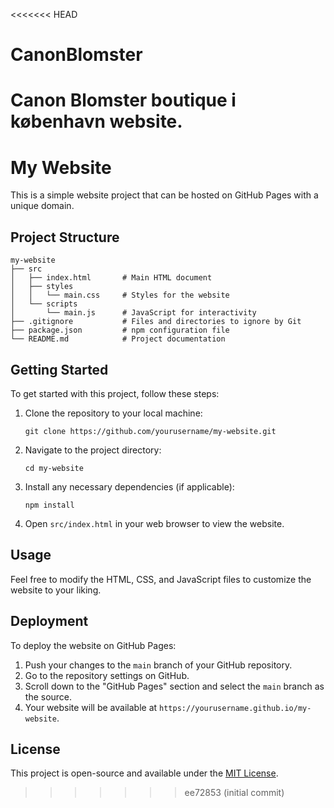 <<<<<<< HEAD
# CanonBlomster
Canon Blomster boutique i københavn website. 
=======
# My Website

This is a simple website project that can be hosted on GitHub Pages with a unique domain.

## Project Structure

```
my-website
├── src
│   ├── index.html       # Main HTML document
│   ├── styles
│   │   └── main.css     # Styles for the website
│   └── scripts
│       └── main.js      # JavaScript for interactivity
├── .gitignore           # Files and directories to ignore by Git
├── package.json         # npm configuration file
└── README.md            # Project documentation
```

## Getting Started

To get started with this project, follow these steps:

1. Clone the repository to your local machine:
   ```
   git clone https://github.com/yourusername/my-website.git
   ```

2. Navigate to the project directory:
   ```
   cd my-website
   ```

3. Install any necessary dependencies (if applicable):
   ```
   npm install
   ```

4. Open `src/index.html` in your web browser to view the website.

## Usage

Feel free to modify the HTML, CSS, and JavaScript files to customize the website to your liking. 

## Deployment

To deploy the website on GitHub Pages:

1. Push your changes to the `main` branch of your GitHub repository.
2. Go to the repository settings on GitHub.
3. Scroll down to the "GitHub Pages" section and select the `main` branch as the source.
4. Your website will be available at `https://yourusername.github.io/my-website`.

## License

This project is open-source and available under the [MIT License](LICENSE).
>>>>>>> ee72853 (initial commit)
